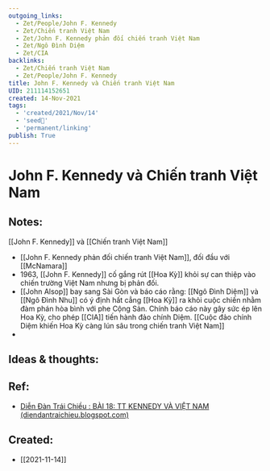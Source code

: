 ```yaml
---
outgoing_links:
  - Zet/People/John F. Kennedy
  - Zet/Chiến tranh Việt Nam
  - Zet/John F. Kennedy phản đối chiến tranh Việt Nam
  - Zet/Ngô Đình Diệm
  - Zet/CIA
backlinks:
  - Zet/Chiến tranh Việt Nam
  - Zet/People/John F. Kennedy
title: John F. Kennedy và Chiến tranh Việt Nam
UID: 211114152651
created: 14-Nov-2021
tags:
  - 'created/2021/Nov/14'
  - 'seed🥜'
  - 'permanent/linking'
publish: True
---
```

# John F. Kennedy và Chiến tranh Việt Nam

## Notes:
[[John F. Kennedy]] và [[Chiến tranh Việt Nam]]

- [[John F. Kennedy phản đối chiến tranh Việt Nam]], đối đầu với [[McNamara]]
- 1963, [[John F. Kennedy]] cố gắng rút [[Hoa Kỳ]] khỏi sự can thiệp vào chiến trường Việt Nam nhưng bị phản đối.
- [[John Alsop]] bay sang Sài Gòn và báo cáo rằng: [[Ngô Đình Diệm]] và [[Ngô Đình Nhu]] có ý định hất cẳng [[Hoa Kỳ]] ra khỏi cuộc chiến nhằm đàm phán hòa bình với phe Cộng Sản. Chính báo cáo này gây sức ép lên Hoa Kỳ, cho phép [[CIA]] tiến hành đảo chính Diệm. [[Cuộc đảo chính Diệm khiến Hoa Kỳ càng lún sâu trong chiến tranh Việt Nam]]
- 
## Ideas & thoughts:

## Ref:
- [Diễn Đàn Trái Chiều : BÀI 18: TT KENNEDY VÀ VIỆT NAM (diendantraichieu.blogspot.com)](https://diendantraichieu.blogspot.com/2018/04/tt-kennedy-va-viet-nam.html)
## Created:
- [[2021-11-14]]
